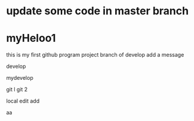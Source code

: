 # update some code in master branch
# myHeloo1
this  is my first github program project
branch of develop add a message 

develop

mydevelop

git l
git 2

local edit add

aa
